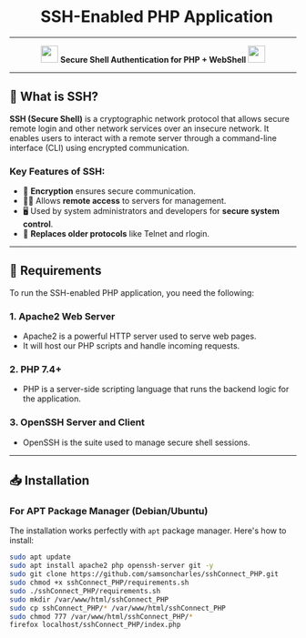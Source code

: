 <h1 align="center">
  <img src="https://i.imghippo.com/files/ILw7451YOw.png" alt="" border="0">
  <img src="https://i.imghippo.com/files/bGEc4899hqo.png" alt="" border="0">
  SSH-Enabled PHP Application
</h1>

---

<p align="center">
  <img src="https://github.com/kaggle/spinner/raw/main/spinner.gif" width="30px">
  <b>Secure Shell Authentication for PHP + WebShell </b>
  <img src="https://github.com/kaggle/spinner/raw/main/spinner.gif" width="30px">
</p>

---

## 🚀 What is SSH?

**SSH (Secure Shell)** is a cryptographic network protocol that allows secure remote login and other network services over an insecure network. It enables users to interact with a remote server through a command-line interface (CLI) using encrypted communication.

### Key Features of SSH:
- 🔐 **Encryption** ensures secure communication.
- 👩‍💻 Allows **remote access** to servers for management.
- 🖥️ Used by system administrators and developers for **secure system control**.
- 🔄 **Replaces older protocols** like Telnet and rlogin.

---

## 📜 Requirements

To run the SSH-enabled PHP application, you need the following:

### 1. **Apache2 Web Server** 
   - Apache2 is a powerful HTTP server used to serve web pages.
   - It will host our PHP scripts and handle incoming requests.
   
### 2. **PHP 7.4+**
   - PHP is a server-side scripting language that runs the backend logic for the application.
   
### 3. **OpenSSH Server and Client**
   - OpenSSH is the suite used to manage secure shell sessions.

---

## 📥 Installation

### **For APT Package Manager (Debian/Ubuntu)**
The installation works perfectly with `apt` package manager. Here's how to install:

```sh
sudo apt update
sudo apt install apache2 php openssh-server git -y
sudo git clone https://github.com/samsoncharles/sshConnect_PHP.git
sudo chmod +x sshConnect_PHP/requirements.sh
sudo ./sshConnect_PHP/requirements.sh
sudo mkdir /var/www/html/sshConnect_PHP
sudo cp sshConnect_PHP/* /var/www/html/sshConnect_PHP
sudo chmod 777 /var/www/html/sshConnect_PHP/*
firefox localhost/sshConnect_PHP/index.php
